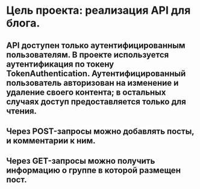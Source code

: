 # Цель проекта: реализация API для блога.
API доступен только аутентифицированным пользователям. В проекте используется аутентификация по токену TokenAuthentication.
Аутентифицированный пользователь авторизован на изменение и удаление своего контента; в остальных случаях доступ предоставляется только для чтения.
--
Через POST-запросы можно добавлять посты, и комментарии к ним.
--
Через GET-запросы можно получить информацию о группе в которой размещен пост.
--
